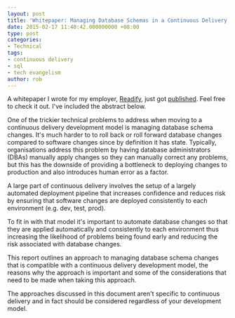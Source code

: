 ```yaml
---
layout: post
title: 'Whitepaper: Managing Database Schemas in a Continuous Delivery World'
date: 2015-02-17 11:40:42.000000000 +08:00
type: post
categories:
- Technical
tags:
- continuous delivery
- sql
- tech evangelism
author: rob
---
```



A whitepaper I wrote for my employer, [Readify](http://readify.net), just got [published](/assets/docs/managing-database-schemas-in-a-continuous-delivery-world.pdf). Feel free to check it out. I've included the abstract below.



One of the trickier technical problems to address when moving to a continuous delivery development model is managing database schema changes. It's much harder to to roll back or roll forward database changes compared to software changes since by definition it has state. Typically, organisations address this problem by having database administrators (DBAs) manually apply changes so they can manually correct any problems, but this has the downside of providing a bottleneck to deploying changes to production and also introduces human error as a factor.



A large part of continuous delivery involves the setup of a largely automated deployment pipeline that increases confidence and reduces risk by ensuring that software changes are deployed consistently to each environment (e.g. dev, test, prod).



To fit in with that model it's important to automate database changes so that they are applied automatically and consistently to each environment thus increasing the likelihood of problems being found early and reducing the risk associated with database changes.



This report outlines an approach to managing database schema changes that is compatible with a continuous delivery development model, the reasons why the approach is important and some of the considerations that need to be made when taking this approach.



The approaches discussed in this document aren't specific to continuous delivery and in fact should be considered regardless of your development model.

